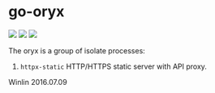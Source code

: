 # go-oryx

![](http://ossrs.net:8000/gif/v1/sls.gif?site=github.com&path=/srs/gooryx)
[![](https://cloud.githubusercontent.com/assets/2777660/22814959/c51cbe72-ef92-11e6-81cc-32b657b285d5.png)](https://github.com/ossrs/srs/wiki/v1_CN_Contact#wechat)
[![](https://github.com/ossrs/go-oryx/actions/workflows/release.yml/badge.svg)](https://github.com/ossrs/go-oryx/actions/workflows/release.yml?query=workflow%3ARelease)

The oryx is a group of isolate processes:

1. `httpx-static` HTTP/HTTPS static server with API proxy.

Winlin 2016.07.09

